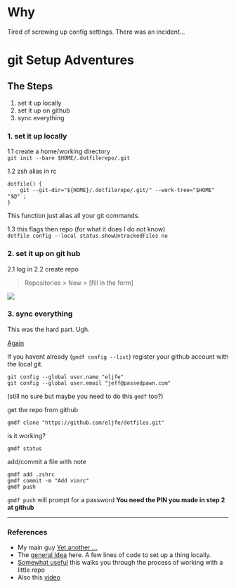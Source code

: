 # Why
Tired of screwing up config settings.  There was an incident...


# git Setup Adventures


## The Steps
1. set it up locally 
2. set it up on github
3. sync everything

### 1. set it up locally


1.1 create a home/working directory  
`git init --bare $HOME/.dotfilerepo/.git`
   
1.2 zsh alias in rc  

```.zshrc
dotfile() { 
	git --git-dir="${HOME}/.dotfilerepo/.git/" --work-tree="$HOME" "$@" ; 
}
```
This function just alias all your git commands.

1.3 this flags then repo (for what it does I do not know)   
`dotfile config --local status.showUntrackedFiles no`


### 2. set it up on git hub

2.1 log in
2.2 create repo  
> Repositories > New > [fill in the form]

![](https://user-images.githubusercontent.com/45724186/161364445-9675e394-7c7f-477b-a50d-4d40c83eed2d.jpeg)


### 3. sync everything
This was the hard part.  Ugh.

[Again](https://www.atlassian.com/git/tutorials/dotfiles)

If you havent already (`gmdf config --list`) register your github account with the local git.

```
git config --global user.name "eljfe"
git config --global user.email "jeff@passedpawn.com"
```

(still no sure but maybe you need to do this `gmdf` too?)

get the repo from github 

```
gmdf clone "https://github.com/eljfe/dotfiles.git"
```

is it working?

```
gmdf status
```

add/commit a file with note

```
gmdf add .zshrc
gmdf commit -m "Add vimrc"
gmdf push
```

`gmdf push` will prompt for a password **You need the PIN you made in step 2 at github**

----

### References

- My main guy [Yet another ...](https://dev.to/nimai/yet-another-guide-on-backing-up-dotfiles-3be6)
- The [general Idea](https://www.atlassian.com/git/tutorials/dotfiles) here. A few lines of code to set up a thing locally.
- [Somewhat useful](https://gist.github.com/mindplace/b4b094157d7a3be6afd2c96370d39fad) this walks you through the process of working with a little repo
- Also this [video](https://www.youtube.com/watch?v=0Rb8LXftWDk)

